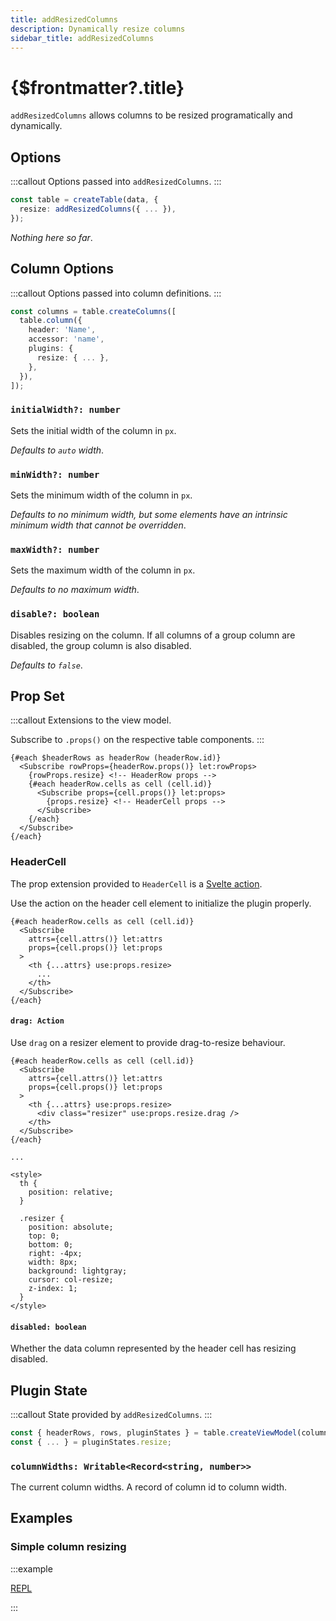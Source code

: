 ```yaml
---
title: addResizedColumns
description: Dynamically resize columns
sidebar_title: addResizedColumns
---
```


<script>
  import { useHljs } from '$lib/utils/useHljs';
  useHljs('ts');
</script>

# {$frontmatter?.title}

`addResizedColumns` allows columns to be resized programatically and dynamically.

## Options

:::callout
Options passed into `addResizedColumns`.
:::

```ts {3}
const table = createTable(data, {
  resize: addResizedColumns({ ... }),
});
```

_Nothing here so far_.

## Column Options

:::callout
Options passed into column definitions.
:::

```ts {7}
const columns = table.createColumns([
  table.column({
    header: 'Name',
    accessor: 'name',
    plugins: {
      resize: { ... },
    },
  }),
]);
```

### `initialWidth?: number`

Sets the initial width of the column in `px`.

_Defaults to `auto` width_.

### `minWidth?: number`

Sets the minimum width of the column in `px`.

_Defaults to no minimum width, but some elements have an intrinsic minimum width that cannot be overridden_.

### `maxWidth?: number`

Sets the maximum width of the column in `px`.

_Defaults to no maximum width_.

### `disable?: boolean`

Disables resizing on the column. If all columns of a group column are disabled, the group column is also disabled.

_Defaults to `false`_.

## Prop Set

:::callout
Extensions to the view model.

Subscribe to `.props()` on the respective table components.
:::

```svelte
{#each $headerRows as headerRow (headerRow.id)}
  <Subscribe rowProps={headerRow.props()} let:rowProps>
    {rowProps.resize} <!-- HeaderRow props -->
    {#each headerRow.cells as cell (cell.id)}
      <Subscribe props={cell.props()} let:props>
        {props.resize} <!-- HeaderCell props -->
      </Subscribe>
    {/each}
  </Subscribe>
{/each}
```

### HeaderCell

The prop extension provided to `HeaderCell` is a [Svelte action](https://svelte.dev/tutorial/actions).

Use the action on the header cell element to initialize the plugin properly.

```svelte {7}
{#each headerRow.cells as cell (cell.id)}
  <Subscribe
    attrs={cell.attrs()} let:attrs
    props={cell.props()} let:props
  >
    <th {...attrs} use:props.resize>
      ...
    </th>
  </Subscribe>
{/each}
```

#### `drag: Action`

Use `drag` on a resizer element to provide drag-to-resize behaviour.

```svelte {7}
{#each headerRow.cells as cell (cell.id)}
  <Subscribe
    attrs={cell.attrs()} let:attrs
    props={cell.props()} let:props
  >
    <th {...attrs} use:props.resize>
      <div class="resizer" use:props.resize.drag />
    </th>
  </Subscribe>
{/each}

...

<style>
  th {
    position: relative;
  }

  .resizer {
    position: absolute;
    top: 0;
    bottom: 0;
    right: -4px;
    width: 8px;
    background: lightgray;
    cursor: col-resize;
    z-index: 1;
  }
</style>
```

#### `disabled: boolean`

Whether the data column represented by the header cell has resizing disabled.

## Plugin State

:::callout
State provided by `addResizedColumns`.
:::

```ts {3}
const { headerRows, rows, pluginStates } = table.createViewModel(columns);
const { ... } = pluginStates.resize;
```

### `columnWidths: Writable<Record<string, number>>`

The current column widths. A record of column id to column width.

## Examples

### Simple column resizing

:::example

[REPL](https://svelte.dev/repl/92bc4b46e18342038666ad314cefb5de?version=3.48.0)

<script>
  import SimpleResizedColumnsDemo from './SimpleResizedColumnsDemo.svelte'
</script>
<SimpleResizedColumnsDemo />

:::
